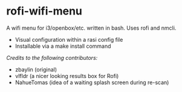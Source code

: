 # rofi-wifi-menu

A wifi menu for i3/openbox/etc. written in bash. Uses rofi and nmcli.

- Visual configuration within a rasi config file
- Installable via a make install command

*Credits to the following contributors:*

- zbaylin (original)
- vlfldr (a nicer looking results box for Rofi)
- NahueTomas (idea of a waiting splash screen during re-scan)
